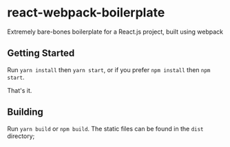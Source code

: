 # react-webpack-boilerplate
Extremely bare-bones boilerplate for a React.js project, built using webpack

## Getting Started
Run `yarn install` then `yarn start`, or if you prefer `npm install` then `npm start`. 

That's it.

## Building
Run `yarn build` or `npm build`. The static files can be found in the `dist` directory;
